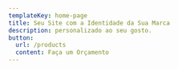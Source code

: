 ```yaml
---
templateKey: home-page
title: Seu Site com a Identidade da Sua Marca
description: personalizado ao seu gosto.
button:
  url: /products
  content: Faça um Orçamento
---
```

